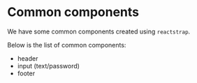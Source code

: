 # Common components

We have some common components created using `reactstrap`.

Below is the list of common components:
- header
- input (text/password)
- footer
